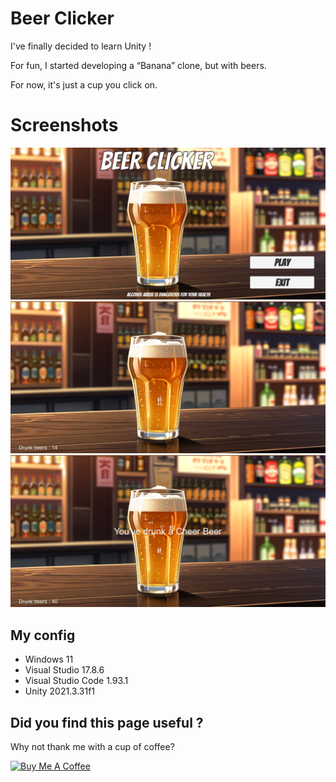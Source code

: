 # Beer Clicker

I've finally decided to learn Unity !

For fun, I started developing a “Banana” clone, but with beers.

For now, it's just a cup you click on.

# Screenshots

![ScreenShot](https://github.com/AlexisAmand/Beer-Clicker/blob/main/screenshots/beer-01.png)
![ScreenShot](https://github.com/AlexisAmand/Beer-Clicker/blob/main/screenshots/beer-02.png)
![ScreenShot](https://github.com/AlexisAmand/Beer-Clicker/blob/main/screenshots/beer-03.png)

##  My config

* Windows 11
* Visual Studio 17.8.6
* Visual Studio Code 1.93.1
* Unity 2021.3.31f1

## Did you find this page useful ?
Why not thank me with a cup of coffee?

<a href="https://www.buymeacoffee.com/alexisamand" target="_blank"><img src="https://cdn.buymeacoffee.com/buttons/v2/default-blue.png" alt="Buy Me A Coffee" width="210" ></a>





